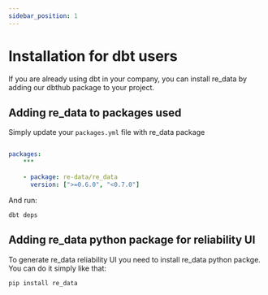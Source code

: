 ```yaml
---
sidebar_position: 1
---
```


# Installation for dbt users

If you are already using dbt in your company, you can install re_data by adding our dbthub package to your project.

## Adding re_data to packages used

Simply update your `packages.yml` file with re_data package

```yml title="packages.yml"

packages:
    ***
    
    - package: re-data/re_data
      version: [">=0.6.0", "<0.7.0"]

```

And run:

```
dbt deps
```

## Adding re_data python package for reliability UI

To generate re_data reliability UI you need to install re_data python packge. You can do it simply like that:

```
pip install re_data
```